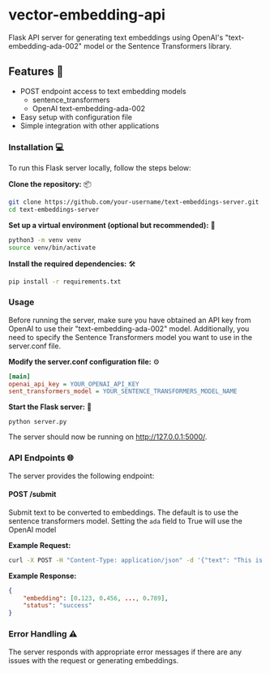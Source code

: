 # vector-embedding-api
Flask API server for generating text embeddings using OpenAI's "text-embedding-ada-002" model or the Sentence Transformers library. 

## Features 🎯
* POST endpoint access to text embedding models
  * sentence_transformers
  * OpenAI text-embedding-ada-002 
* Easy setup with configuration file
* Simple integration with other applications

### Installation 💻
To run this Flask server locally, follow the steps below:

**Clone the repository:** 📦
```bash
git clone https://github.com/your-username/text-embeddings-server.git
cd text-embeddings-server
```

**Set up a virtual environment (optional but recommended):** 🐍
```bash
python3 -m venv venv
source venv/bin/activate
```

**Install the required dependencies:** 🛠️
```bash
pip install -r requirements.txt
```


### Usage
Before running the server, make sure you have obtained an API key from OpenAI to use their "text-embedding-ada-002" model. Additionally, you need to specify the Sentence Transformers model you want to use in the server.conf file.

**Modify the server.conf configuration file:** ⚙️
```ini
[main]
openai_api_key = YOUR_OPENAI_API_KEY
sent_transformers_model = YOUR_SENTENCE_TRANSFORMERS_MODEL_NAME
```

**Start the Flask server:** 🚀
```
python server.py
```

The server should now be running on http://127.0.0.1:5000/.


### API Endpoints 🌐
The server provides the following endpoint:

#### POST /submit
Submit text to be converted to embeddings.
The default is to use the sentence transformers model.
Setting the `ada` field to True will use the OpenAI model


**Example Request:**
```bash
curl -X POST -H "Content-Type: application/json" -d '{"text": "This is an example text.", "ada": true}' http://127.0.0.1:5000/submit
```

**Example Response:**

```json
{
    "embedding": [0.123, 0.456, ..., 0.789],
    "status": "success"
}
```

### Error Handling ⚠️
The server responds with appropriate error messages if there are any issues with the request or generating embeddings.
